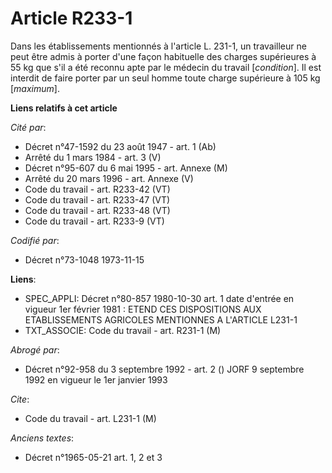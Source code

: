 # Article R233-1

Dans les établissements mentionnés à l'article L. 231-1, un travailleur ne peut être admis à porter d'une façon habituelle
des charges supérieures à 55 kg que s'il a été reconnu apte par le médecin du travail [*condition*]. Il est interdit de faire
porter par un seul homme toute charge supérieure à 105 kg [*maximum*].

**Liens relatifs à cet article**

_Cité par_:

  - Décret n°47-1592 du 23 août 1947 - art. 1 (Ab)
  - Arrêté du 1 mars 1984 - art. 3 (V)
  - Décret n°95-607 du 6 mai 1995 - art. Annexe (M)
  - Arrêté du 20 mars 1996 - art. Annexe (V)
  - Code du travail - art. R233-42 (VT)
  - Code du travail - art. R233-47 (VT)
  - Code du travail - art. R233-48 (VT)
  - Code du travail - art. R233-9 (VT)

_Codifié par_:

  - Décret n°73-1048 1973-11-15

**Liens**:

  - SPEC_APPLI: Décret n°80-857 1980-10-30 art. 1 date d'entrée en vigueur 1er février 1981 : ETEND CES DISPOSITIONS AUX ETABLISSEMENTS AGRICOLES MENTIONNES A L'ARTICLE L231-1
  - TXT_ASSOCIE: Code du travail - art. R231-1 (M)

_Abrogé par_:

  - Décret n°92-958 du 3 septembre 1992 - art. 2 () JORF 9 septembre 1992 en vigueur le 1er janvier 1993

_Cite_:

  - Code du travail - art. L231-1 (M)

_Anciens textes_:

  - Décret n°1965-05-21 art. 1, 2 et 3
